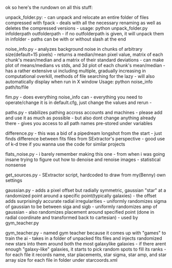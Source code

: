 

ok so here's the rundown on all this stuff:

unpack_folder.py:
    - can unpack and relocate an entire folder of files compressed with fpack
    - deals with all the necessary renaming as well as deletes the compressed
     versions
    - usage: python unpack_folder.py infolderpath outfolderpath
    - if no outfolderpath is given, it will unpack them in infolder
    - paths can be with or without slash at the end

noise_info.py
    - analyzes background noise in chunks of arbitrary size(default=15 pixels)
    - returns a median/mean pixel value, matrix of each chunk's mean/median and a matrix of
     their standard deviations 
    - can make plot of means/medians vs stds, and 3d plot of each chunk's mean/median
    - has a rather extensive ui including multiple, gradually increasing in computational 
    overkill, methods of file searching for the lazy
    - will also automatically display when run in X window 
    Usage: python noise_info path/to/file 

fim.py
    - does everything noise_info can
    - everything you need to operate/change it is in default.cfg, just change the values and rerun
    - 

paths.py
    - stabilizes pathing accross accounts and machines
    - please add and use it as much as possible
    - but also dont change anything already there
    - gives you access to all path names pre-stored under variables

difference.py
    - this was a bid of a pipedream longshot from the start
    - just finds difference between fits files from SExtractor's perspective
    - good use of k-d tree if you wanna use the code for similar projects

flats_noise.py
    - i barely remember making this one
    - from when i was going insane trying to figure out how to denoise and renoise images
    - statistical nonsense


get_sources.py
    - SExtractor script, hardcoded to draw from my(Benny) own settings

    

gaussian.py
    - adds a pixel offset but radially symmetric, gaussian "star" at a randomized point around 
     a specific point(typically galaxies)
    - the offset adds surprisingly accurate radial irregularities
    - uniformly randomizes sigma of gaussian to be between siga and sigb
    - uniformly randomizes amp of gaussian
    - also randomizes placement around specified point (done in radial coordinate
     and transformed back to cartesian)
    - used by gym_teacher.py

gym_teacher.py
    - named gym teacher because it comes up with "games" to train the ai
    - takes in a folder of unpacked fits files and injects randomized new stars 
     into them around both the most galaxylike galaxies 
    - if there arent enough "galaxy-like" galaxies, it starts to pick random spots to fill its ranks
    - for each file it records name, star placements, star sigma, star amp, and star array size for
     each file in folder under starcoords.xml

